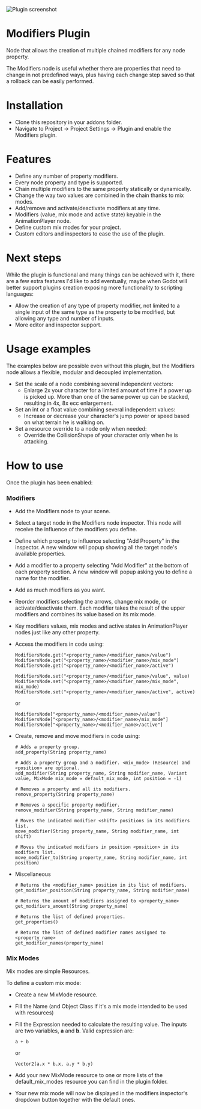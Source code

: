 ![Plugin screenshot](https://i.imgur.com/NtjyHaA.gif)
# Modifiers Plugin

Node that allows the creation of multiple chained modifiers for any node property.

The Modifiers node is useful whether there are properties that need to change in not predefined ways, plus having each change step saved so that a rollback can be easily performed.

# Installation
- Clone this repository in your addons folder.
- Navigate to Project -> Project Settings -> Plugin and enable the Modifiers plugin.

# Features
- Define any number of property modifiers.
- Every node property and type is supported.
- Chain multiple modifiers to the same property statically or dynamically.
- Change the way two values are combined in the chain thanks to mix modes.
- Add/remove and activate/deactivate modifiers at any time.
- Modifiers (value, mix mode and active state) keyable in the AnimationPlayer node.
- Define custom mix modes for your project.
- Custom editors and inspectors to ease the use of the plugin.

# Next steps
While the plugin is functional and many things can be achieved with it, there are a few extra features I'd like to add eventually, maybe when Godot will better support plugins creation exposing more functionality to scripting languages:

- Allow the creation of any type of property modifier, not limited to a single input of the same type as the property to be modified, but allowing any type and number of inputs.
- More editor and inspector support.

# Usage examples

The examples below are possible even without this plugin, but the Modifiers node allows a flexible, modular and decoupled implementation.

- Set the scale of a node combining several independent vectors:
  - Enlarge 2x your character for a limited amount of time if a power up is picked up.
    More than one of the same power up can be stacked, resulting in 4x, 8x ecc enlargement.
- Set an int or a float value combining several independent values:
  - Increase or decrease your character's jump power or speed based on what terrain he is walking on.
- Set a resource override to a node only when needed:
  - Override the CollisionShape of your character only when he is attacking.

# How to use
Once the plugin has been enabled:


### Modifiers
- Add the Modifiers node to your scene.
- Select a target node in the Modifiers node inspector.
  This node will receive the influence of the modifiers you define.
- Define which property to influence selecting "Add Property" in the inspector.
  A new window will popup showing all the target node's available properties.
- Add a modifier to a property selecting "Add Modifier" at the bottom of each property section.
  A new window will popup asking you to define a name for the modifier.
- Add as much modifiers as you want.
- Reorder modifiers selecting the arrows, change mix mode, or activate/deactivate them.
  Each modifier takes the result of the upper modifiers and combines its value based on its mix mode.
- Key modifiers values, mix modes and active states in AnimationPlayer nodes just like any other property.
 
- Access the modifiers in code using:

  ```
  ModifiersNode.get("<property_name>/<modifier_name>/value")
  ModifiersNode.get("<property_name>/<modifier_name>/mix_mode")
  ModifiersNode.get("<property_name>/<modifier_name>/active")
  
  ModifiersNode.set("<property_name>/<modifier_name>/value", value)
  ModifiersNode.set("<property_name>/<modifier_name>/mix_mode", mix_mode)
  ModifiersNode.set("<property_name>/<modifier_name>/active", active)
  ```
  
  or
  
  ```
  ModifiersNode["<property_name>/<modifier_name>/value"]
  ModifiersNode["<property_name>/<modifier_name>/mix_mode"]
  ModifiersNode["<property_name>/<modifier_name>/active"]
  ```
- Create, remove and move modifiers in code using:

  ```
  # Adds a property group.
  add_property(String property_name)
  
  # Adds a property group and a modifier. <mix_mode> (Resource) and <position> are optional.
  add_modifier(String property_name, String modifier_name, Variant value, MixMode mix_mode = default_mix_mode, int position = -1)
  
  # Removes a property and all its modifiers.
  remove_property(String property_name)
  
  # Removes a specific property modifier.
  remove_modifier(String property_name, String modifier_name)
  
  # Moves the indicated modifier <shift> positions in its modifiers list. 
  move_modifier(String property_name, String modifier_name, int shift)
  
  # Moves the indicated modifiers in position <position> in its modifiers list.
  move_modifier_to(String property_name, String modifier_name, int position)
  ```
- Miscellaneous
  ```
  # Returns the <modifier_name> position in its list of modifiers.
  get_modifier_position(String property_name, String modifier_name)
  
  # Returns the amount of modifiers assigned to <property_name>
  get_modifiers_amount(String property_name)
  
  # Returns the list of defined properties.
  get_properties()
  
  # Returns the list of defined modifier names assigned to <property_name>
  get_modifier_names(property_name)
  ```

### Mix Modes
Mix modes are simple Resources.

To define a custom mix mode:
- Create a new MixMode resource.
- Fill the Name (and Object Class if it's a mix mode intended to be used with resources)
- Fill the Expression needed to calculate the resulting value.
  The inputs are two variables, **a** and **b**.
  Valid expression are:
  
  `a + b`
  
  or
  
  `Vector2(a.x * b.x, a.y * b.y)`
- Add your new MixMode resource to one or more lists of the default_mix_modes resource you can find in the plugin folder.
- Your new mix mode will now be displayed in the modifiers inspector's dropdown button together with the default ones.
